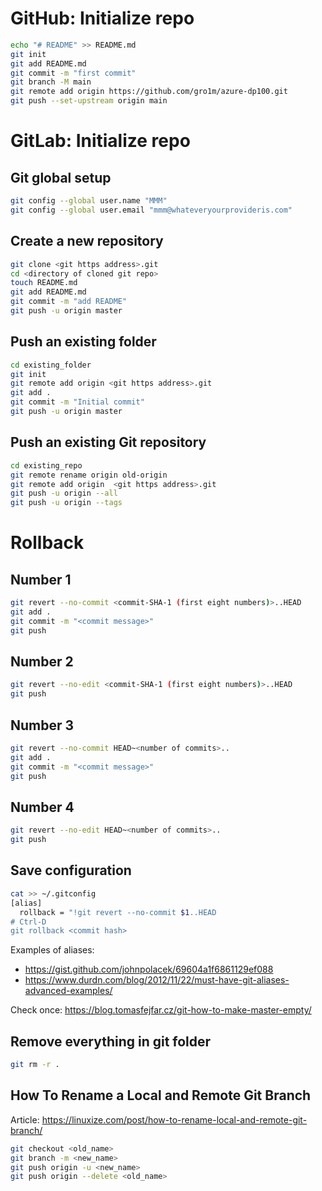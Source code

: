 # GitHub: Initialize repo
```bash
echo "# README" >> README.md
git init
git add README.md
git commit -m "first commit"
git branch -M main
git remote add origin https://github.com/gro1m/azure-dp100.git
git push --set-upstream origin main
```

# GitLab: Initialize repo

## Git global setup
```bash
git config --global user.name "MMM"
git config --global user.email "mmm@whateveryourprovideris.com"
```

## Create a new repository
```bash
git clone <git https address>.git
cd <directory of cloned git repo>
touch README.md
git add README.md
git commit -m "add README"
git push -u origin master
```

## Push an existing folder
```bash
cd existing_folder
git init
git remote add origin <git https address>.git
git add .
git commit -m "Initial commit"
git push -u origin master
```

## Push an existing Git repository
```bash
cd existing_repo
git remote rename origin old-origin
git remote add origin  <git https address>.git
git push -u origin --all
git push -u origin --tags
```

# Rollback
## Number 1
```bash
git revert --no-commit <commit-SHA-1 (first eight numbers)>..HEAD
git add .
git commit -m "<commit message>"
git push
```
## Number 2
```bash
git revert --no-edit <commit-SHA-1 (first eight numbers)>..HEAD
git push
```
## Number 3
```bash
git revert --no-commit HEAD~<number of commits>..
git add .
git commit -m "<commit message>"
git push
```
## Number 4
```bash
git revert --no-edit HEAD~<number of commits>..
git push
```
## Save configuration
```bash
cat >> ~/.gitconfig
[alias]
  rollback = "!git revert --no-commit $1..HEAD 
# Ctrl-D
git rollback <commit hash>
```
Examples of aliases:
- https://gist.github.com/johnpolacek/69604a1f6861129ef088
- https://www.durdn.com/blog/2012/11/22/must-have-git-aliases-advanced-examples/


Check once: https://blog.tomasfejfar.cz/git-how-to-make-master-empty/

## Remove everything in git folder
```bash
git rm -r .
```

## How To Rename a Local and Remote Git Branch
Article: https://linuxize.com/post/how-to-rename-local-and-remote-git-branch/
```bash
git checkout <old_name>
git branch -m <new_name>
git push origin -u <new_name>
git push origin --delete <old_name>
```
